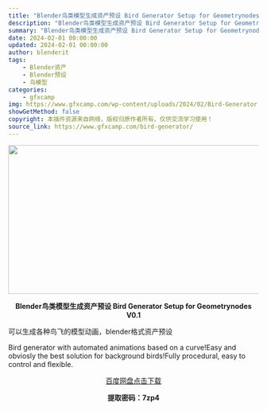 ```yaml
---
title: "Blender鸟类模型生成资产预设 Bird Generator Setup for Geometrynodes V0.1"
description: "Blender鸟类模型生成资产预设 Bird Generator Setup for Geometrynodes V0.1 可以生成各种鸟飞的模型动画，blender格式资产预设 Bird gener..."
summary: "Blender鸟类模型生成资产预设 Bird Generator Setup for Geometrynodes V0.1 可以生成各种鸟飞的模型动画，blender格式资产预设 Bird gener..."
date: 2024-02-01 00:00:00
updated: 2024-02-01 00:00:00
author: blenderit
tags: 
    - Blender资产
    - Blender预设
    - 鸟模型
categories:
    - gfxcamp
img: https://www.gfxcamp.com/wp-content/uploads/2024/02/Bird-Generator.jpg
showGetMethod: false
copyright: 本插件资源来自网络，版权归原作者所有，仅供交流学习使用！
source_link: https://www.gfxcamp.com/bird-generator/
---
```

<div><p><img decoding="async" class="aligncenter size-full wp-image-118321" src="https://www.gfxcamp.com/wp-content/uploads/2024/02/Bird-Generator.jpg" data-src="https://www.gfxcamp.com/wp-content/uploads/2024/02/Bird-Generator.jpg" alt="" width="640" height="299" data-srcset="https://www.gfxcamp.com/wp-content/uploads/2024/02/Bird-Generator.jpg 640w, https://www.gfxcamp.com/wp-content/uploads/2024/02/Bird-Generator-150x70.jpg 150w" data-sizes="(max-width: 640px) 100vw, 640px"></p><p style="text-align: center;"><strong>Blender鸟类模型生成资产预设 Bird Generator Setup for Geometrynodes V0.1</strong></p><p data-pm-slice="1 1 []">可以生成各种鸟飞的模型动画，blender格式资产预设</p><p data-pm-slice="1 1 []">Bird generator with automated animations based on a curve!Easy and obviosly the best solution for background birds!Fully procedural, easy to control and flexible.</p><p style="text-align: center;"><a class="maxbutton-3 maxbutton maxbutton-baidu" target="_blank" rel="noopener" href="https://pan.baidu.com/s/1NJuI2GWWuMjAxqzR3EC9DQ?pwd=7zp4"><span class="mb-text">百度网盘点击下载</span></a></p><p style="text-align: center;"><strong>提取密码：7zp4</strong></p></div>